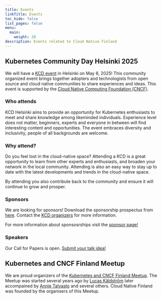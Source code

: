 ```yaml
---
title: Events
linkTitle: Events
toc_hide: false
list_pages: false
menu:
  main:
    weight: 20
description: Events related to Cloud Native Finland
---
```


## Kubernetes Community Day Helsinki 2025

We will have a [KCD event](https://www.cncf.io/kcds/) in Helsinki on May 6, 2025! This community organized event
brings together adopters and technologists from open source and cloud native communities to share experiences and ideas.
This event is supported by the [Cloud Native Computing Foundation (CNCF)](https://www.cncf.io).

### Who attends

KCD Helsinki aims to provide an opportunity for Kubernetes enthusiasts to meet and share knowledge among likeminded
individuals. Experience level does not matter, beginners, experts and everyone in between will find interesting
content and opportunities. The event embraces diversity and inclusivity, people of all backgrounds are welcome.

### Why attend?

Do you feel lost in the cloud-native space? Attending a KCD is a great opportunity to learn from other experts and
enthusiasts, and broaden your network in the local community. Attending is also an easy way to stay up to date with
the latest developments and trends in the cloud-native space.

By attending you also contribute back to the community and ensure it will continue to grow and prosper.

### Sponsors

We are looking for sponsors! Download the sponsorship prospectus from [here](https://github.com/cncf/kubernetes-community-days/blob/main/sponsor-resources/open-prospectuses/2025_Helsinki_SponsorProspectus_KCD.pdf). Contact the [KCD organizers](mailto:kcd-organizers@cloudnativefinland.org)
for more information.

For more information about sponsosrships visit the [sponsor page!](../sponsor-kcd-helsinki-2025) 

### Speakers

Our Call for Papers is open. [Submit your talk idea!](https://sessionize.com/kcd-helsinki-2025/) 

## Kubernetes and CNCF Finland Meetup

We are proud organizers of the [Kubernetes and CNCF Finland Meetup](https://www.meetup.com/kubernetes-finland/).
The Meetup was started several years ago by [Lucas Käldström](https://www.meetup.com/members/227375788/) later
accompained by [Annie Talvasto](https://www.meetup.com/members/199593748/) and several others. Cloud Native Finland
was founded by the organisers of this Meetup.
